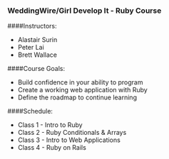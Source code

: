 ### WeddingWire/Girl Develop It - Ruby Course

####Instructors:
- Alastair Surin
- Peter Lai 
- Brett Wallace

####Course Goals:
- Build confidence in your ability to program
- Create a working web application with Ruby
- Define the roadmap to continue learning

####Schedule:
- Class 1 - Intro to Ruby
- Class 2 - Ruby Conditionals & Arrays
- Class 3 - Intro to Web Applications
- Class 4 - Ruby on Rails

